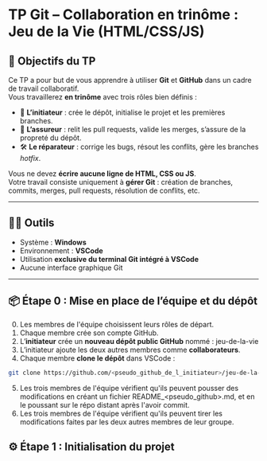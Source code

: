 # TP Git – Collaboration en trinôme : Jeu de la Vie (HTML/CSS/JS)

## 🎯 Objectifs du TP
Ce TP a pour but de vous apprendre à utiliser **Git** et **GitHub** dans un cadre de travail collaboratif.  
Vous travaillerez **en trinôme** avec trois rôles bien définis :

- 🧱 **L’initiateur** : crée le dépôt, initialise le projet et les premières branches.
- 🧩 **L’assureur** : relit les pull requests, valide les merges, s’assure de la propreté du dépôt.
- 🛠️ **Le réparateur** : corrige les bugs, résout les conflits, gère les branches *hotfix*.

Vous ne devez **écrire aucune ligne de HTML, CSS ou JS**.  
Votre travail consiste uniquement à **gérer Git** : création de branches, commits, merges, pull requests, résolution de conflits, etc.

---

## 🧑‍💻 Outils
- Système : **Windows**
- Environnement : **VSCode**
- Utilisation **exclusive du terminal Git intégré à VSCode**
- Aucune interface graphique Git

---

## 📦 Étape 0 : Mise en place de l’équipe et du dépôt

0. Les membres de l'équipe choisissent leurs rôles de départ.
1. Chaque membre crée son compte GitHub.  
2. L’**initiateur** crée un **nouveau dépôt public GitHub** nommé :  jeu-de-la-vie
3. L’initiateur ajoute les deux autres membres comme **collaborateurs**.
4. Chaque membre **clone le dépôt** dans VSCode :
```bash
git clone https://github.com/<pseudo_github_de_l_initiateur>/jeu-de-la-vie.git
```
5. Les trois membres de l'équipe vérifient qu'ils peuvent pousser des modifications en créant un fichier README_<pseudo_github>.md, et en le poussant sur le répo distant après l'avoir commit.
6. Les trois membres de l'équipe vérifient qu'ils peuvent tirer les modifications faites par les deux autres membres de leur groupe.

## ⚙️ Étape 1 : Initialisation du projet
